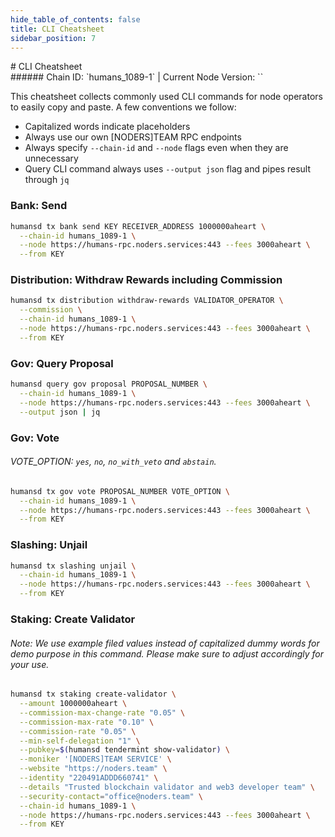 ```yaml
---
hide_table_of_contents: false
title: CLI Cheatsheet
sidebar_position: 7
---
```


<div class="h1-with-icon icon-humans">
# CLI Cheatsheet
</div>
###### Chain ID: `humans_1089-1` | Current Node Version: ``

This cheatsheet collects commonly used CLI commands for node operators to easily copy and paste. A few conventions we follow:

- Capitalized words indicate placeholders
- Always use our own [NODERS]TEAM RPC endpoints
- Always specify `--chain-id` and `--node` flags even when they are unnecessary
- Query CLI command always uses `--output json` flag and pipes result through `jq`

### Bank: Send
```bash
humansd tx bank send KEY RECEIVER_ADDRESS 1000000aheart \
  --chain-id humans_1089-1 \
  --node https://humans-rpc.noders.services:443 --fees 3000aheart \
  --from KEY
```

### Distribution: Withdraw Rewards including Commission
```bash
humansd tx distribution withdraw-rewards VALIDATOR_OPERATOR \
  --commission \
  --chain-id humans_1089-1 \
  --node https://humans-rpc.noders.services:443 --fees 3000aheart \
  --from KEY
```

### Gov: Query Proposal
```bash
humansd query gov proposal PROPOSAL_NUMBER \
  --chain-id humans_1089-1 \
  --node https://humans-rpc.noders.services:443 --fees 3000aheart \
  --output json | jq
```

### Gov: Vote
###### VOTE_OPTION: `yes`, `no`, `no_with_veto` and `abstain`.
```bash
humansd tx gov vote PROPOSAL_NUMBER VOTE_OPTION \
  --chain-id humans_1089-1 \
  --node https://humans-rpc.noders.services:443 --fees 3000aheart \
  --from KEY
```

### Slashing: Unjail
```bash
humansd tx slashing unjail \
  --chain-id humans_1089-1 \
  --node https://humans-rpc.noders.services:443 --fees 3000aheart \
  --from KEY
```

### Staking: Create Validator
###### Note: We use example filed values instead of capitalized dummy words for demo purpose in this command. Please make sure to adjust accordingly for your use.
```bash
humansd tx staking create-validator \
  --amount 1000000aheart \
  --commission-max-change-rate "0.05" \
  --commission-max-rate "0.10" \
  --commission-rate "0.05" \
  --min-self-delegation "1" \
  --pubkey=$(humansd tendermint show-validator) \
  --moniker '[NODERS]TEAM SERVICE' \
  --website "https://noders.team" \
  --identity "220491ADDD660741" \
  --details "Trusted blockchain validator and web3 developer team" \
  --security-contact="office@noders.team" \
  --chain-id humans_1089-1 \
  --node https://humans-rpc.noders.services:443 --fees 3000aheart \
  --from KEY
```
